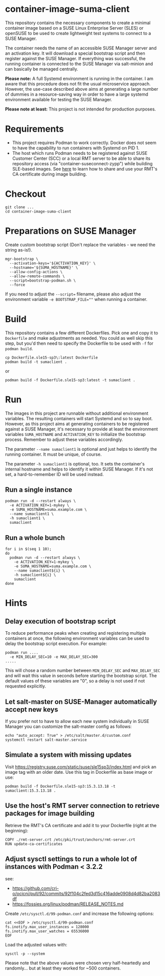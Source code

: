 # container-image-suma-client

This repository contains the necessary components to create a minimal container image based on a SUSE Linux Enterprise Server (SLES) or openSUSE to be used to create lightweight test systems to connect to a SUSE Manager.

The container needs the name of an accessible SUSE Manager server and an activation key. It will download a special bootstrap script and then register against the SUSE Manager. If everything was successful, the running container is connected to the SUSE Manager via salt-minion and can basically be managed centrally.

**Please note:** A full Systemd environment is running in the container. I am aware that this procedure does not fit the usual microservice approach. However, the use-case described above aims at generating a large number of dummies in a resource-saving way in order to have a large systemd environment available for testing the SUSE Manager.

**Please note at least:** This project is not intended for production purposes.

# Requirements

* This project requires Podman to work correctly. Docker does not seem to have the capability to run containers with Systemd on PID 1.
* The host which runs Podman needs to be registered against SUSE Customer Center (SCC) or a local RMT server to be able to share its repository access (via "container-suseconnect-zypp") while building SLE-based images. See [here](#use-the-hosts-rmt-server-connection-to-retrieve-packages-for-image-building) to learn how to share and use your RMT's CA certificate during image building.

# Checkout

```
git clone ...
cd container-image-suma-client
```

# Preparations on SUSE Manager

Create custom bootstrap script (Don't replace the variables - we need the string as-is!).

```
mgr-bootstrap \
  --activation-keys='${ACTIVATION_KEY}' \
  --hostname='${SUMA_HOSTNAME}' \
  --allow-config-actions \
  --allow-remote-commands \
  --script=bootstrap-podman.sh \
  --force
```

If you need to adjust the `--script=` filename, please also adjust the environment variable `-e BOOTSTRAP_FILE=""` when running a container.

# Build

This repository contains a few different Dockerfiles. Pick one and copy it to `Dockerfile` and make adjustments as needed. You could as well skip this step, but you'd then need to specify the Dockerfile to be used with `-f` for `podman build`.

```
cp Dockerfile.sle15-sp3\:latest Dockerfile
podman build -t sumaclient .
```
or
```
podman build -f Dockerfile.sle15-sp3:latest -t sumaclient .
```

# Run

The images in this project are runnable without additional environment variables. The resulting containers will start Systemd and so to say boot. However, as this project aims at generating containers to be registered against a SUSE Manager, it's necessary to provide at least the environment variables `SUMA_HOSTNAME` and `ACTIVATION_KEY` to initialize the bootstrap process. Remember to adjust these variables accordingly.

The parameter `--name sumaclient1` is optional and just helps to identify the running container. It must be unique, of course.

The parameter `-h sumaclient1` is optional, too. It sets the container's internal hostname and helps to identify it within SUSE Manager. If it's not set, a hard-to-remember ID will be used instead.

## Run a single instance

```
podman run -d --restart always \
  -e ACTIVATION_KEY=1-mykey \
  -e SUMA_HOSTNAME=suma.example.com \
  --name sumaclient1 \
  -h sumaclient1 \
  sumaclient
```

## Run a whole bunch

```
for i in $(seq 1 10); 
do 
  podman run -d --restart always \
    -e ACTIVATION_KEY=1-mykey \
    -e SUMA_HOSTNAME=suma.example.com \
    --name sumaclient${i} \
    -h sumaclient${i} \
    sumaclient
done
```

# Hints

## Delay execution of bootstrap script

To reduce performance peaks when creating and registering multiple containers at once, the following environment variables can be used to delay the bootstrap script execution. For example:

```
podman run ....
  -e MIN_DELAY_SEC=10 -e MAX_DELAY_SEC=300
.....
```

This will chose a random number between `MIN_DELAY_SEC` and `MAX_DELAY_SEC` and will wait this value in seconds before starting the bootstrap script.
The default values of these variables are "0", so a delay is not used if not requested explicitly.

## Let salt-master on SUSE-Manager automatically accept new keys

If you prefer not to have to allow each new system individually in SUSE Manager you can customize the salt-master config as follows:

```
echo "auto_accept: True" > /etc/salt/master.d/custom.conf
systemctl restart salt-master.service
```

## Simulate a system with missing updates

Visit https://registry.suse.com/static/suse/sle15sp3/index.html and pick an image tag with an older date.
Use this tag in Dockerfile as base image or use:
```
podman build -f Dockerfile.sle15-sp3:15.3.13.18 -t sumaclient:15.3.13.18 .
```

## Use the host's RMT server connection to retrieve packages for image building

Retrieve the RMT's CA certificate and add it to your Dockerfile (right at the beginning):
```
COPY ./rmt-server.crt /etc/pki/trust/anchors/rmt-server.crt
RUN update-ca-certificates
```

## Adjust sysctl settings to run a whole lot of instances with Podman < 3.2.2 

see: 
- https://github.com/cri-o/ocicni/pull/92/commits/92f104c2fed3d15c416adde0908d4d82ba2083df
- https://fossies.org/linux/podman/RELEASE_NOTES.md

Create `/etc/sysctl.d/99-podman.conf` and increase the following options:
```
cat <<EOF > /etc/sysctl.d/99-podman.conf
fs.inotify.max_user_instances = 128000
fs.inotify.max_user_watches = 65536000
EOF
```

Load the adjusted values with:
```
sysctl -p --system
```

Please note that the above values were chosen very half-heartedly and randomly... but at least they worked for ~500 containers.

